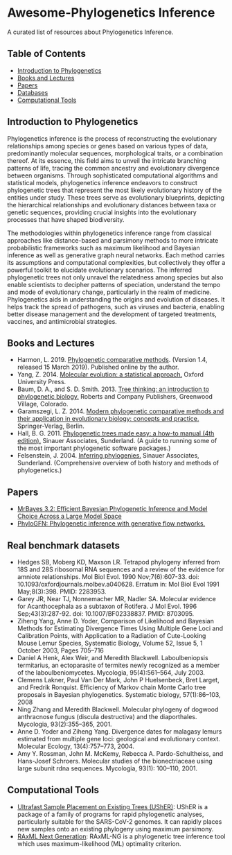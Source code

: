 # Awesome-Phylogenetics Inference
A curated list of resources about Phylogenetics Inference.

## Table of Contents
- [Introduction to Phylogenetics](#introduction_to_phylogenetics)
- [Books and Lectures](#books_and_lectures)
- [Papers](#papers)
- [Databases](#databases)
- [Computational Tools](#computational_tools)

<a name="introduction_to_phylogenetics" />

## Introduction to Phylogenetics
Phylogenetics inference is the process of reconstructing the evolutionary relationships among species or genes based on various types of data, predominantly molecular sequences, morphological traits, or a combination thereof. At its essence, this field aims to unveil the intricate branching patterns of life, tracing the common ancestry and evolutionary divergence between organisms. Through sophisticated computational algorithms and statistical models, phylogenetics inference endeavors to construct phylogenetic trees that represent the most likely evolutionary history of the entities under study. These trees serve as evolutionary blueprints, depicting the hierarchical relationships and evolutionary distances between taxa or genetic sequences, providing crucial insights into the evolutionary processes that have shaped biodiversity.

The methodologies within phylogenetics inference range from classical approaches like distance-based and parsimony methods to more intricate probabilistic frameworks such as maximum likelihood and Bayesian inference as well as generative graph neural networks. Each method carries its assumptions and computational complexities, but collectively they offer a powerful toolkit to elucidate evolutionary scenarios. The inferred phylogenetic trees not only unravel the relatedness among species but also enable scientists to decipher patterns of speciation, understand the tempo and mode of evolutionary change, particularly in the realm of medicine. Phylogenetics aids in understanding the origins and evolution of diseases. It helps track the spread of pathogens, such as viruses and bacteria, enabling better disease management and the development of targeted treatments, vaccines, and antimicrobial strategies.

<a name="books_and_lectures" />

## Books and Lectures
- Harmon, L. 2019. [Phylogenetic comparative methods](https://lukejharmon.github.io/pcm/). (Version 1.4, released 15 March 2019). Published online by the author.
- Yang, Z. 2014. [Molecular evolution: a statistical approach.](http://abacus.gene.ucl.ac.uk/MESA/) Oxford University Press.
- Baum, D. A., and S. D. Smith. 2013. [Tree thinking: an introduction to phylogenetic biology.](https://www.amazon.com/Tree-Thinking-Introduction-Phylogenetic-Biology/dp/1936221160) Roberts and Company Publishers, Greenwood Village, Colorado.
- Garamszegi, L. Z. 2014. [Modern phylogenetic comparative methods and their application in evolutionary biology: concepts and practice.](https://link.springer.com/book/10.1007/978-3-662-43550-2) Springer-Verlag, Berlin.
- Hall, B. G. 2011. [Phylogenetic trees made easy: a how-to manual (4th edition).](https://www.amazon.com/Phylogenetic-Trees-Made-Easy-How/dp/0878936068) Sinauer Associates, Sunderland. (A guide to running some of the most important phylogenetic software packages.)
- Felsenstein, J. 2004. [Inferring phylogenies.](https://global.oup.com/ushe/product/inferring-phylogenies-9780878931774?cc=us&lang=en&) Sinauer Associates, Sunderland. (Comprehensive overview of both history and methods of phylogenetics.)

<a name="papers" />

## Papers
- [MrBayes 3.2: Efficient Bayesian Phylogenetic Inference and Model Choice Across a Large Model Space](https://doi.org/10.1093/sysbio/sys029)
- [PhyloGFN: Phylogenetic inference with generative flow networks.](https://arxiv.org/abs/2310.08774)

<a name="databases" />

## Real benchmark datasets
- Hedges SB, Moberg KD, Maxson LR. Tetrapod phylogeny inferred from 18S and 28S ribosomal RNA sequences and a review of the evidence for amniote relationships. Mol Biol Evol. 1990 Nov;7(6):607-33. doi: 10.1093/oxfordjournals.molbev.a040628. Erratum in: Mol Biol Evol 1991 May;8(3):398. PMID: 2283953.
- Garey JR, Near TJ, Nonnemacher MR, Nadler SA. Molecular evidence for Acanthocephala as a subtaxon of Rotifera. J Mol Evol. 1996 Sep;43(3):287-92. doi: 10.1007/BF02338837. PMID: 8703095.
- Ziheng Yang, Anne D. Yoder, Comparison of Likelihood and Bayesian Methods for Estimating Divergence Times Using Multiple Gene Loci and Calibration Points, with Application to a Radiation of Cute-Looking Mouse Lemur Species, Systematic Biology, Volume 52, Issue 5, 1 October 2003, Pages 705–716
- Daniel A Henk, Alex Weir, and Meredith Blackwell. Laboulbeniopsis termitarius, an ectoparasite of termites newly recognized as a member of the laboulbeniomycetes. Mycologia, 95(4):561–564, July 2003.
- Clemens Lakner, Paul Van Der Mark, John P Huelsenbeck, Bret Larget, and Fredrik Ronquist. Efficiency of Markov chain Monte Carlo tree proposals in Bayesian phylogenetics. Systematic biology, 57(1):86–103, 2008
- Ning Zhang and Meredith Blackwell. Molecular phylogeny of dogwood anthracnose fungus (discula destructiva) and the diaporthales. Mycologia, 93(2):355–365, 2001.
- Anne D. Yoder and Ziheng Yang. Divergence dates for malagasy lemurs estimated from multiple gene loci: geological and evolutionary context. Molecular Ecology, 13(4):757–773, 2004.
- Amy Y. Rossman, John M. McKemy, Rebecca A. Pardo-Schultheiss, and Hans-Josef Schroers. Molecular studies of the bionectriaceae using large subunit rdna sequences. Mycologia, 93(1): 100–110, 2001. 

<a name="computational_tools" />

## Computational Tools
- [Ultrafast Sample Placement on Existing Trees (UShER)](https://github.com/yatisht/usher): UShER is a package of a family of programs for rapid phylogenetic analyses, particularly suitable for the SARS-CoV-2 genomes. It can rapidly places new samples onto an existing phylogeny using maximum parsimony.
- [RAxML Next Generation](https://github.com/amkozlov/raxml-ng): RAxML-NG is a phylogenetic tree inference tool which uses maximum-likelihood (ML) optimality criterion.
 


